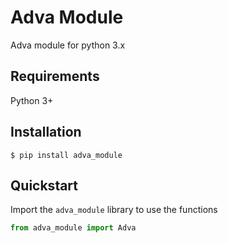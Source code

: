 # Adva Module
Adva module for python 3.x

## Requirements
Python 3+

## Installation
```shell
$ pip install adva_module
```

## Quickstart
Import the `adva_module` library to use the functions
```python
from adva_module import Adva
```